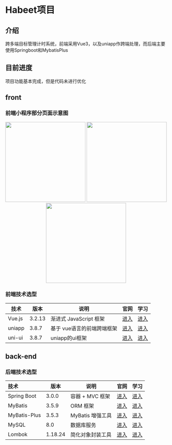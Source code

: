 # Habeet项目

## 介绍

跨多端目标管理计时系统，前端采用Vue3，以及uniapp作跨端处理，而后端主要使用Springboot和MybatisPlus

## 目前进度

项目功能基本完成，但是代码未进行优化

## front

### 前端小程序部分页面示意图

<center class="half">
<img src="https://gitee.com/TECNB/pic-demo/raw/master/%E5%B1%8F%E5%B9%95%E6%88%AA%E5%9B%BE%202023-08-07%20101640.png" width=250/>
<img src="https://gitee.com/TECNB/pic-demo/raw/master/image-20230807102900903.png" width=250/>
<img src="https://gitee.com/TECNB/pic-demo/raw/master/image-20230807101744369.png" width=250/>
</center>





### 前端技术选型

| 技术   | 版本   | 说明                       | 官网                                                         | 学习                                                         |
| ------ | ------ | -------------------------- | ------------------------------------------------------------ | ------------------------------------------------------------ |
| Vue.js | 3.2.13 | 渐进式 JavaScript 框架     | [进入](https://vuejs.org/)                                   | [进入](https://staging-cn.vuejs.org/guide/introduction.html) |
| uniapp | 3.8.7  | 基于 vue语言的前端跨端框架 | [进入](https://uniapp.dcloud.net.cn/)                      | [进入](https://tecnb.github.io/posts/2e2abc46.html )         |
| uni-ui | 3.8.7  | uniapp的ui框架             | [进入](https://uniapp.dcloud.net.cn/component/uniui/uni-ui.html) | [进入](https://uniapp.dcloud.net.cn/tutorial/)               |

## back-end

### 后端技术选型

| 技术         | 版本    | 说明             | 官网                                            | 学习                                                         |
| :----------- | ------- | ---------------- | ----------------------------------------------- | ------------------------------------------------------------ |
| Spring Boot  | 3.0.0   | 容器 + MVC 框架  | [进入](https://spring.io/projects/spring-boot)  | [进入](https://docs.spring.io/spring-boot/docs/3.0.0/reference/html) |
| MyBatis      | 3.5.9   | ORM 框架         | [进入](http://www.mybatis.org/)                 | [进入](https://mybatis.org/mybatis-3/zh/index.html)          |
| MyBatis-Plus | 3.5.3   | MyBatis 增强工具 | [进入](https://baomidou.com/)                   | [进入](https://baomidou.com/pages/24112f/)                   |
| MySQL        | 8.0     | 数据库服务       | [进入](https://www.mysql.com/)                  | [进入](https://docs.oracle.com/en-us/iaas/mysql-database/doc/getting-started.html) |
| Lombok       | 1.18.24 | 简化对象封装工具 | [进入](https://github.com/projectlombok/lombok) | [进入](https://projectlombok.org/features/all)               |
